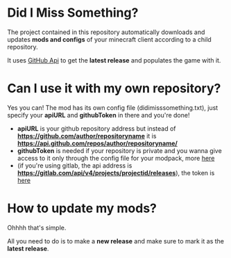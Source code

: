 # Did I Miss Something?
 
The project contained in this repository automatically downloads and updates **mods and configs** of your minecraft client according to a child repository.

It uses [GitHub Api](https://api.github.com/) to get the **latest release** and populates the game with it.

# Can I use it with my own repository?

Yes you can! The mod has its own config file (didimisssomething.txt), just specify your **apiURL** and **githubToken** in there and you're done!
- **apiURL** is your github repository address but instead of **https://github.com/author/repositoryname** it is **https://api.github.com/repos/author/repositoryname/**
- **githubToken** is needed if your repository is private and you wanna give access to it only through the config file for your modpack, more [here](https://github.com/settings/tokens)
- (if you're using gitlab, the api address is **https://gitlab.com/api/v4/projects/projectid/releases**), the token is [here](https://docs.gitlab.com/user/profile/personal_access_tokens/)

# How to update my mods?

Ohhhh that's simple.

All you need to do is to make a **new release** and make sure to mark it as the **latest release**.
